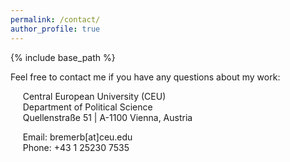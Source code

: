 ```yaml
---
permalink: /contact/
author_profile: true
---
```


{% include base_path %}

Feel free to contact me if you have any questions about my work:

&nbsp;&nbsp;&nbsp;&nbsp; Central European University (CEU)   
&nbsp;&nbsp;&nbsp;&nbsp; Department of Political Science    
&nbsp;&nbsp;&nbsp;&nbsp; Quellenstraße 51 | A-1100 Vienna, Austria 

&nbsp;&nbsp;&nbsp;&nbsp; Email: bremerb[at]ceu.edu    
&nbsp;&nbsp;&nbsp;&nbsp; Phone: +43 1 25230 7535   
